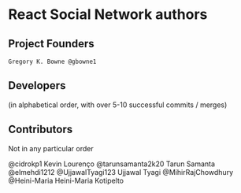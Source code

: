 # React Social Network authors

## Project Founders

    Gregory K. Bowne @gbowne1

## Developers

(in alphabetical order, with over 5-10 successful commits / merges)

## Contributors

Not in any particular order

@cidrokp1 Kevin Lourenço
@tarunsamanta2k20 Tarun Samanta
@elmehdi1212
@UjjawalTyagi123 Ujjawal Tyagi
@MihirRajChowdhury
@Heini-Maria Heini-Maria Kotipelto
